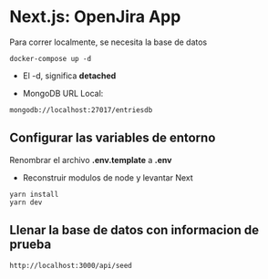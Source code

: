 # Next.js: OpenJira App
Para correr localmente, se necesita la base de datos
```
docker-compose up -d
```

* El -d, significa __detached__

* MongoDB URL Local:
```
mongodb://localhost:27017/entriesdb
```

## Configurar las variables de entorno
Renombrar el archivo __.env.template__ a __.env__

* Reconstruir modulos de node y levantar Next
```
yarn install
yarn dev
```

## Llenar la base de datos con informacion de prueba
```
http://localhost:3000/api/seed
```